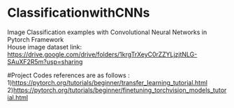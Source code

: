 # ClassificationwithCNNs
Image Classification examples with Convolutional Neural Networks in Pytorch Framework</br>
House image dataset link: https://drive.google.com/drive/folders/1krgTrXeyC0rZZYLjzjtNLG-SAuXF2R5m?usp=sharing </br>


#Project Codes references are as follows : 1)https://pytorch.org/tutorials/beginner/transfer_learning_tutorial.html</br>
2)https://pytorch.org/tutorials/beginner/finetuning_torchvision_models_tutorial.html</br>


